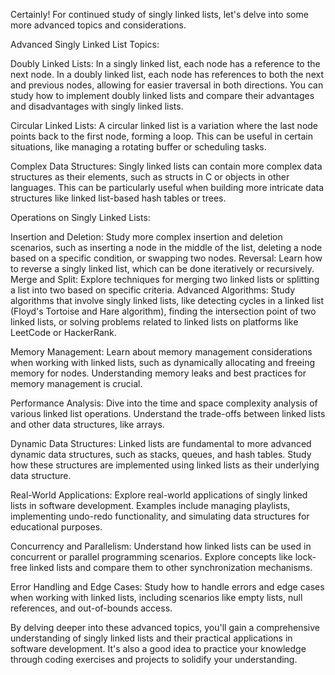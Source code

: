 Certainly! For continued study of singly linked lists, let's delve into some more advanced topics and considerations.

Advanced Singly Linked List Topics:

Doubly Linked Lists: In a singly linked list, each node has a reference to the next node. In a doubly linked list, each node has references to both the next and previous nodes, allowing for easier traversal in both directions. You can study how to implement doubly linked lists and compare their advantages and disadvantages with singly linked lists.

Circular Linked Lists: A circular linked list is a variation where the last node points back to the first node, forming a loop. This can be useful in certain situations, like managing a rotating buffer or scheduling tasks.

Complex Data Structures: Singly linked lists can contain more complex data structures as their elements, such as structs in C or objects in other languages. This can be particularly useful when building more intricate data structures like linked list-based hash tables or trees.

Operations on Singly Linked Lists:

Insertion and Deletion: Study more complex insertion and deletion scenarios, such as inserting a node in the middle of the list, deleting a node based on a specific condition, or swapping two nodes.
Reversal: Learn how to reverse a singly linked list, which can be done iteratively or recursively.
Merge and Split: Explore techniques for merging two linked lists or splitting a list into two based on specific criteria.
Advanced Algorithms: Study algorithms that involve singly linked lists, like detecting cycles in a linked list (Floyd's Tortoise and Hare algorithm), finding the intersection point of two linked lists, or solving problems related to linked lists on platforms like LeetCode or HackerRank.

Memory Management: Learn about memory management considerations when working with linked lists, such as dynamically allocating and freeing memory for nodes. Understanding memory leaks and best practices for memory management is crucial.

Performance Analysis: Dive into the time and space complexity analysis of various linked list operations. Understand the trade-offs between linked lists and other data structures, like arrays.

Dynamic Data Structures: Linked lists are fundamental to more advanced dynamic data structures, such as stacks, queues, and hash tables. Study how these structures are implemented using linked lists as their underlying data structure.

Real-World Applications: Explore real-world applications of singly linked lists in software development. Examples include managing playlists, implementing undo-redo functionality, and simulating data structures for educational purposes.

Concurrency and Parallelism: Understand how linked lists can be used in concurrent or parallel programming scenarios. Explore concepts like lock-free linked lists and compare them to other synchronization mechanisms.

Error Handling and Edge Cases: Study how to handle errors and edge cases when working with linked lists, including scenarios like empty lists, null references, and out-of-bounds access.

By delving deeper into these advanced topics, you'll gain a comprehensive understanding of singly linked lists and their practical applications in software development. It's also a good idea to practice your knowledge through coding exercises and projects to solidify your understanding.

